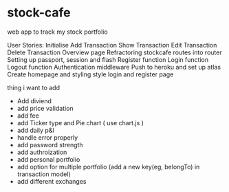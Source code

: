 # stock-cafe
web app to track my stock portfolio

User Stories:
Initialise
Add Transaction
Show Transaction
Edit Transaction
Delete Transaction
Overview page
Refractoring stockcafe routes into router
Setting up passport, session and flash
Register function
Login function
Logout function
Authentication middleware
Push to heroku and set up atlas
Create homepage and styling
style login and register page

thing i want to add
- Add diviend
- add price validation
- add fee
- add Ticker type and Pie chart ( use chart.js )
- add daily p&l
- handle error properly
- add password strength
- add authroization
- add personal portfolio
- add option for multiple portfolio (add a new key(eg, belongTo) in transaction model)
- add different exchanges